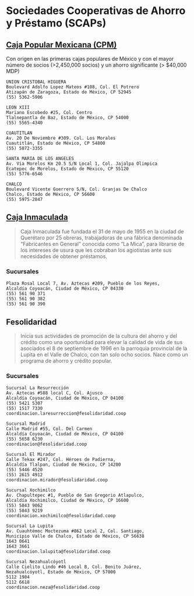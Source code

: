 # Sociedades Cooperativas de Ahorro y Préstamo (SCAPs)

## [Caja Popular Mexicana (CPM)](https://www.cpm.coop/)


Con origen en las primeras cajas populares de México y con el mayor número de socios (>2,450,000 socios) y un ahorro significante (> $40,000 MDP)

    UNION CRISTOBAL HIGUERA
    Boulevard Adolfo Lopez Mateos #108, Col. El Potrero
    Atizapán de Zaragoza, Estado de México, CP 52945
    (55) 5362-5906
    
    LEON XIII
    Mariano Escobedo #25, Col. Centro
    Tlalnepantla de Baz, Estado de México, CP 54000
    (55) 5565-4340
    
    CUAUTITLAN
    Av. 20 De Noviembre #309. Col. Los Morales
    Cuautitlán, Estado de México, CP 54800
    (55) 5872-3355
    
    SANTA MARIA DE LOS ANGELES
    Av. Via Morelos Km 20.5 S/N Local 1, Col. Jajalpa Olimpica
    Ecatepec de Morelos, Estado de México, CP 55120
    (55) 5776-6546
    
    CHALCO
    Boulevard Vicente Guerrero S/N, Col. Granjas De Chalco
    Chalco, Estado de México, CP 56600
    (55) 5975-2847


## [Caja Inmaculada](http://www.cajainmaculada.com.mx/)

> Caja Inmaculada fue fundada el 31 de mayo de 1955 en la ciudad de Querétaro por 25 obreras, trabajadoras de una fábrica denominada “Fabricantes en General” conocida como “La Mica”, para librarse de los intereses de usura que les cobraban los agiotistas ante sus necesidades de obtener préstamos.

### Sucursales

    Plaza Rosal Local 7, Av. Aztecas #209, Pueblo de los Reyes,
    Alcaldía Coyoacán, Ciudad de México, CP 04330
    (55) 561 90 371
    (55) 561 90 382
    (55) 561 90 390

## Fesolidaridad

> Inicia sus actividades de promoción de la cultura del ahorro y del crédito como una oportunidad para elevar la calidad de vida de sus asociados el 8 de septiembre de 1996 en la parroquia provincial de la Lupita en el Valle de Chalco, con tan solo ocho socios. Nace como un programa de ahorro y crédito popular.

### Sucursales

    Sucursal La Resurrección
    Av. Aztecas #588 local C, Col. Ajusco
    Alcaldía Coyoacán, Ciudad de México, CP 04100
    (55) 5421 5307
    (55) 1517 7330
    coordinacion.laresurreccion@fesolidaridad.coop

    Sucursal Madrid
    Calle Madrid #55, Col. Del Carmen
    Alcaldía Coyoacán, Ciudad de México, CP 04100
    (55) 5658 6230
    coordinacion@fesolidaridad.coop

    Sucursal El Mirador
    Calle Tekax #247, Col. Héroes de Padierna,
    Alcaldía Tlalpan, Ciudad de México, CP 14200
    (55) 5446 4520
    (55) 2615 4912
    coordinacion.mirador@fesolidaridad.coop

    Sucursal Xochimilco
    Av. Chapultepec #1, Pueblo de San Gregorio Atlapulco,
    Alcaldía Xochimilco, Ciudad de México, CP 16600
    (55) 5843 9062
    (55) 5843 9219
    coordinacion.xochimilco@fesolidaridad.coop

    Sucursal La Lupita
    Av. Cuauhtémoc Moctezuma #862 Local 2, Col. Santiago,
    Municipio Valle de Chalco, Estado de México, CP 56638
    1643 0641
    1643 3661
    coordinacion.lalupita@fesolidaridad.coop
	
    Sucursal Nezahualcóyotl
    Calle Cielito Lindo #46 Local B, Col. Benito Juárez,
    Nezahualcóyotl, Estado de México, CP 57000
    5112 1984
    5112 6618
    coordinacion.neza@fesolidaridad.coop
